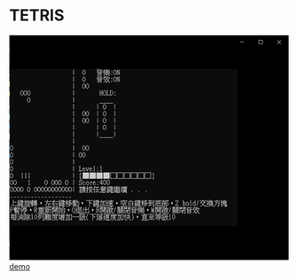 # TETRIS
![demo](https://github.com/rex0988476/TETRIS/blob/master/README/demo.png)  
[demo](https://youtu.be/Ce59pWVRp88 "demo")
